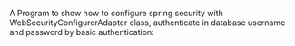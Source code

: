 A Program to show how to configure spring security with WebSecurityConfigurerAdapter class, authenticate in database username and password by basic authentication:
